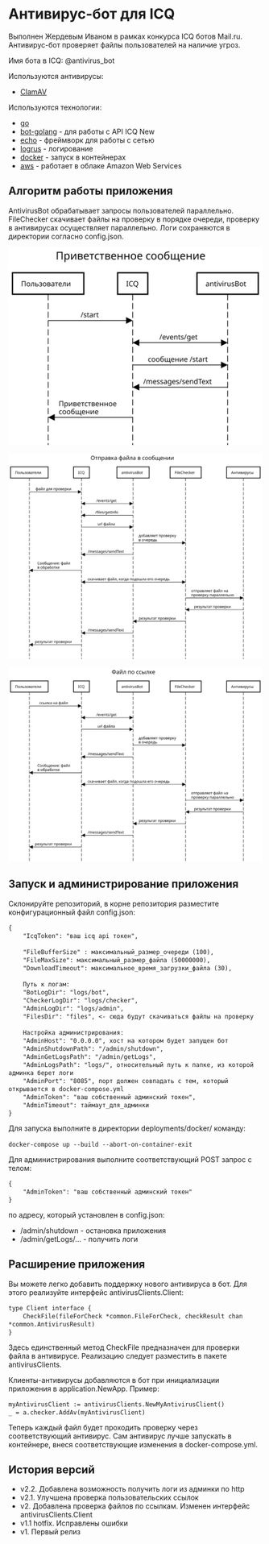Антивирус-бот для ICQ
=====================

Выполнен Жердевым Иваном в рамках конкурса ICQ ботов Mail.ru.
Антивирус-бот проверяет файлы пользователей на наличие угроз. 

Имя бота в ICQ: @antivirus_bot

Используются антивирусы:

+ [ClamAV](https://www.clamav.net/)

Используются технологии:

+ [go](https://golang.org/)
+ [bot-golang](https://github.com/mail-ru-im/bot-golang) - для работы с API ICQ New
+ [echo](https://github.com/labstack/echo/) - фреймворк для работы с сетью
+ [logrus](https://github.com/sirupsen/logrus) - логирование
+ [docker](https://www.docker.com/) - запуск в контейнерах
+ [aws](https://aws.amazon.com) - работает в облаке Amazon Web Services

Алгоритм работы приложения
--------------------------

AntivirusBot обрабатывает запросы пользователей параллельно.
FileChecker скачивает файлы на проверку в порядке очереди,
проверку в антивирусах осуществляет параллельно. 
Логи сохраняются в директории согласно config.json. 

![flow_start image](assets/flow_start.svg)

![flow_file image](assets/flow_file.svg)

![flow_url image](assets/flow_url.svg)

Запуск и администрирование приложения
-------------------------------------

Склонируйте репозиторий, в корне репозитория разместите конфигурационный файл config.json:

```
{
    "IcqToken": "ваш icq api токен",
   
    "FileBufferSize" : максимальный_размер_очереди (100),
    "FileMaxSize": максимальный_размер_файла (50000000),
    "DownloadTimeout": максимальное_время_загрузки_файла (30),
   
    Путь к логам:
    "BotLogDir": "logs/bot",
    "CheckerLogDir": "logs/checker",
    "AdminLogDir": "logs/admin",
    "FilesDir": "files", <- сюда будут скачиваться файлы на проверку
   
    Настройка администрирования:
    "AdminHost": "0.0.0.0", хост на котором будет запущен бот
    "AdminShutdownPath": "/admin/shutdown",
    "AdminGetLogsPath": "/admin/getLogs",
    "AdminLogsPath": "logs/", относительный путь к папке, из которой админка берет логи
    "AdminPort": "8085", порт должен совпадать с тем, который открывается в docker-compose.yml
    "AdminToken": "ваш собственный админский токен",
    "AdminTimeout": таймаут_для_админки
}
```

Для запуска выполните в директории deployments/docker/ команду: 

```docker-compose up --build --abort-on-container-exit```

Для администрирования выполните соответствующий POST запрос с телом:
```
{
    "AdminToken": "ваш собственный админский токен"
}
```
по адресу, который установлен в config.json:
+ /admin/shutdown - остановка приложения
+ /admin/getLogs/... - получить логи

Расширение приложения
---------------------

Вы можете легко добавить поддержку нового антивируса в бот. 
Для этого реализуйте интерфейс antivirusClients.Client:
```
type Client interface {
	CheckFile(fileForCheck *common.FileForCheck, checkResult chan *common.AntivirusResult)
}
```

Здесь единственный метод CheckFile предназначен для проверки файла в антивирусе.
Реализацию следует разместить в пакете antivirusClients.

Клиенты-антивирусы добавляются в бот при инициализации приложения в application.NewApp. 
Пример:
```
myAntivirusClient := antivirusClients.NewMyAntivirusClient()
_ = a.checker.AddAv(myAntivirusClient)
```
Теперь каждый файл будет проходить проверку через соответствующий антивирус.
Сам антивирус лучше запускать в контейнере, внеся соответствующие изменения в docker-compose.yml.

История версий
--------------
* v2.2. Добавлена возможность получить логи из админки по http
* v2.1. Улучшена проверка пользовательских ссылок
* v2. Добавлена проверка файлов по ссылкам. Изменен интерфейс antivirusClients.Client
* v1.1 hotfix. Исправлены ошибки
* v1. Первый релиз
